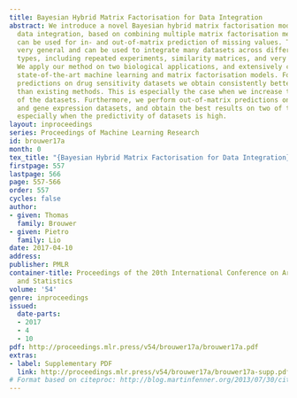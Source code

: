 ```yaml
---
title: Bayesian Hybrid Matrix Factorisation for Data Integration
abstract: We introduce a novel Bayesian hybrid matrix factorisation model (HMF) for
  data integration, based on combining multiple matrix factorisation methods, that
  can be used for in- and out-of-matrix prediction of missing values. The model is
  very general and can be used to integrate many datasets across different entity
  types, including repeated experiments, similarity matrices, and very sparse datasets.
  We apply our method on two biological applications, and extensively compare it to
  state-of-the-art machine learning and matrix factorisation models. For in-matrix
  predictions on drug sensitivity datasets we obtain consistently better performances
  than existing methods. This is especially the case when we increase the sparsity
  of the datasets. Furthermore, we perform out-of-matrix predictions on methylation
  and gene expression datasets, and obtain the best results on two of the three datasets,
  especially when the predictivity of datasets is high.
layout: inproceedings
series: Proceedings of Machine Learning Research
id: brouwer17a
month: 0
tex_title: "{Bayesian Hybrid Matrix Factorisation for Data Integration}"
firstpage: 557
lastpage: 566
page: 557-566
order: 557
cycles: false
author:
- given: Thomas
  family: Brouwer
- given: Pietro
  family: Lio
date: 2017-04-10
address: 
publisher: PMLR
container-title: Proceedings of the 20th International Conference on Artificial Intelligence
  and Statistics
volume: '54'
genre: inproceedings
issued:
  date-parts:
  - 2017
  - 4
  - 10
pdf: http://proceedings.mlr.press/v54/brouwer17a/brouwer17a.pdf
extras:
- label: Supplementary PDF
  link: http://proceedings.mlr.press/v54/brouwer17a/brouwer17a-supp.pdf
# Format based on citeproc: http://blog.martinfenner.org/2013/07/30/citeproc-yaml-for-bibliographies/
---
```

